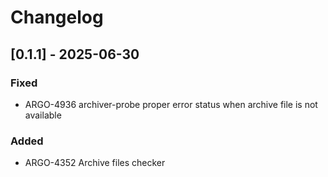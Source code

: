 # Changelog

## [0.1.1] - 2025-06-30

### Fixed

* ARGO-4936 archiver-probe proper error status when archive file is not available

### Added

* ARGO-4352 Archive files checker
